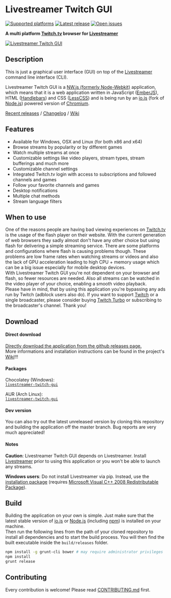 Livestreamer Twitch GUI
===
[![Supported platforms][badge-platforms]][Releases] [![Latest release][badge-release]][Releases] [![Open issues][badge-issues]][Issues]

**A multi platform [Twitch.tv][Twitch] browser for [Livestreamer][Livestreamer]**

[![Livestreamer Twitch GUI][Preview]][Releases]


## Description

This is just a graphical user interface (GUI) on top of the [Livestreamer][Livestreamer] command line interface (CLI).  

Livestreamer Twitch GUI is a [NW.js (formerly Node-Webkit)][NW.js] application, which means that it is a web application written in JavaScript ([EmberJS][EmberJS]), HTML ([Handlebars][Handlebars]) and CSS ([LessCSS][LessCSS]) and is being run by an [io.js][io.js] (fork of [Node.js][Node.js]) powered version of [Chromium][Chromium].

[Recent releases][Releases] / [Changelog][Changelog] / [Wiki][Wiki]


## Features

* Available for Windows, OSX and Linux (for both x86 and x64)
* Browse streams by popularity or by different games
* Watch multiple streams at once
* Customizable settings like video players, stream types, stream bufferings and much more
* Customizable channel settings
* Integrated Twitch.tv login with access to subscriptions and followed channels and games
* Follow your favorite channels and games
* Desktop notifications
* Multiple chat methods
* Stream language filters


## When to use

One of the reasons people are having bad viewing experiences on [Twitch.tv][Twitch] is the usage of the flash player on their website. With the current generation of web browsers they sadly almost don't have any other choice but using flash for delivering a simple streaming service. There are some platforms and configurations where flash is causing problems though. These problems are low frame rates when watching streams or videos and also the lack of GPU acceleration leading to high CPU + memory usage which can be a big issue especially for mobile desktop devices.  
With Livestreamer Twitch GUI you're not dependent on your browser and flash, so fewer resources are needed. Also all streams can be watched in the video player of your choice, enabling a smooth video playback.  
Please have in mind, that by using this application you're bypassing any ads run by Twitch (adblock users also do). If you want to support [Twitch][Twitch] or a single broadcaster, please consider buying [Twitch Turbo][TwitchTurbo] or subscribing to the broadcaster's channel. Thank you!


## Download

#### Direct download

[Directly download the application from the github releases page.][Releases]  
More informations and installation instructions can be found in the project's [Wiki][Wiki]!!!

#### Packages

Chocolatey (Windows):  
[`livestreamer-twitch-gui`][Package-Chocolatey]

AUR (Arch Linux):  
[`livestreamer-twitch-gui`][Package-AUR]

#### Dev version

You can also try out the latest unreleased version by cloning this repository and building the application off the master branch. Bug reports are very much appreciated!

#### Notes

**Caution**: Livestreamer Twitch GUI depends on Livestreamer. Install [Livestreamer][Livestreamer] prior to using this application or you won't be able to launch any streams.

**Windows users**: Do not install Livestreamer via pip. Instead, use the [installation package][Installation package] (requires [Microsoft Visual C++ 2008 Redistributable Package][Microsoft Visual C++ 2008 Redistributable Package]).


## Build

Building the application on your own is simple. Just make sure that the latest stable version of [io.js][io.js] or [Node.js][Node.js] (including [npm][npm]) is installed on your machine.  
Then run the following lines from the path of your cloned repository to install all dependencies and to start the build process. You will then find the built executable inside the `build/releases` folder.

```bash
npm install -g grunt-cli bower # may require administrator privileges
npm install
grunt release
```


## Contributing

Every contribution is welcome! Please read [CONTRIBUTING.md][Contributing] first.



  [Preview]: https://cloud.githubusercontent.com/assets/467294/9153558/c14cdfa2-3e5e-11e5-87b3-982188dc5d3c.png "Preview image"
  [Releases]: https://github.com/bastimeyer/livestreamer-twitch-gui/releases "Livestreamer Twitch GUI Releases"
  [Issues]: https://github.com/bastimeyer/livestreamer-twitch-gui/issues "Livestreamer Twitch GUI Issues"
  [Wiki]: https://github.com/bastimeyer/livestreamer-twitch-gui/wiki "Livestreamer Twitch GUI Wiki"
  [Contributing]: https://github.com/bastimeyer/livestreamer-twitch-gui/blob/master/CONTRIBUTING.md
  [Changelog]: https://github.com/bastimeyer/livestreamer-twitch-gui/blob/master/CHANGELOG.md
  [Livestreamer]: https://github.com/chrippa/livestreamer "Livestreamer"
  [Twitch]: http://twitch.tv "Twitch.tv"
  [TwitchTurbo]: http://twitch.tv/products/turbo "Twitch Turbo"
  [NW.js]: https://github.com/nwjs/nw.js "NW.js"
  [EmberJS]: http://emberjs.com/ "EmberJS"
  [Handlebars]: http://handlebarsjs.com/ "Handlebars.js"
  [LessCSS]: http://lesscss.org/ "LessCSS"
  [Chromium]: https://www.chromium.org/ "Chromium"
  [Microsoft Visual C++ 2008 Redistributable Package]: http://www.microsoft.com/en-us/download/details.aspx?id=29 "Microsoft Visual C++ 2008 Redistributable Package"
  [Installation package]: http://docs.livestreamer.io/install.html#windows-binaries "Livestreamer installation package"
  [io.js]: https://iojs.org "io.js"
  [Node.js]: https://nodejs.org "Node.js"
  [npm]: https://npmjs.org "Node Packaged Modules"
  [badge-platforms]: https://img.shields.io/badge/platform-win%20%7C%20osx%20%7C%20linux-green.svg?style=flat-square "Supported platforms"
  [badge-release]: https://img.shields.io/github/release/bastimeyer/livestreamer-twitch-gui.svg?style=flat-square "Latest release"
  [badge-issues]: https://img.shields.io/github/issues/bastimeyer/livestreamer-twitch-gui.svg?style=flat-square "Open issues"
  [Package-Chocolatey]: https://chocolatey.org/packages/livestreamer-twitch-gui "Chocolatey package"
  [Package-AUR]: https://aur.archlinux.org/packages/livestreamer-twitch-gui "AUR package"
